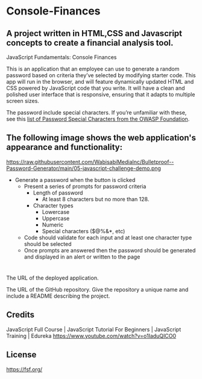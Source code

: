 # Console-Finances

## A project written in HTML,CSS and Javascript concepts to create a financial analysis tool.

JavaScript Fundamentals: Console Finances
 
This is an application that an employee can use to generate a random password based on criteria they’ve selected by modifying starter code. This app will run in the browser, and will feature dynamically updated HTML and CSS powered by JavaScript code that you write. It will have a clean and polished user interface that is responsive, ensuring that it adapts to multiple screen sizes.

The password include special characters. If you’re unfamiliar with these, see this [list of Password Special Characters from the OWASP Foundation](https://www.owasp.org/index.php/Password_special_characters).

## The following image shows the web application's appearance and functionality:

https://raw.githubusercontent.com/WabisabiMediaInc/Bulletproof--Password-Generator/main/05-javascript-challenge-demo.png


* Generate a password when the button is clicked
  * Present a series of prompts for password criteria
    * Length of password
      * At least 8 characters but no more than 128.
    * Character types
      * Lowercase
      * Uppercase
      * Numeric
      * Special characters ($@%&*, etc)
  * Code should validate for each input and at least one character type should be selected
  * Once prompts are answered then the password should be generated and displayed in an alert or written to the page
# <Password Generator>

The URL of the deployed application.

The URL of the GitHub repository. Give the repository a unique name and include a README describing the project.


## Credits
 
JavaScript Full Course | JavaScript Tutorial For Beginners | JavaScript Training | Edureka
https://www.youtube.com/watch?v=o1IaduQICO0



## License
<https://fsf.org/>


